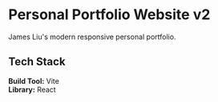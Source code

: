 # Personal Portfolio Website v2

James Liu's modern responsive personal portfolio.

## Tech Stack

  **Build Tool:** Vite<br>
  **Library:** React

 
